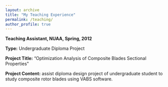 ```yaml
---
layout: archive
title: "My Teaching Experience"
permalink: /teaching/
author_profile: true
---
```


**Teaching Assistant, NUAA, Spring, 2012**

**Type:** Undergraduate Diploma Project

**Project Title:** “Optimization Analysis of Composite Blades Sectional Properties"

**Project Content:** assist diploma design project of undergraduate student to study composite rotor blades using VABS software.